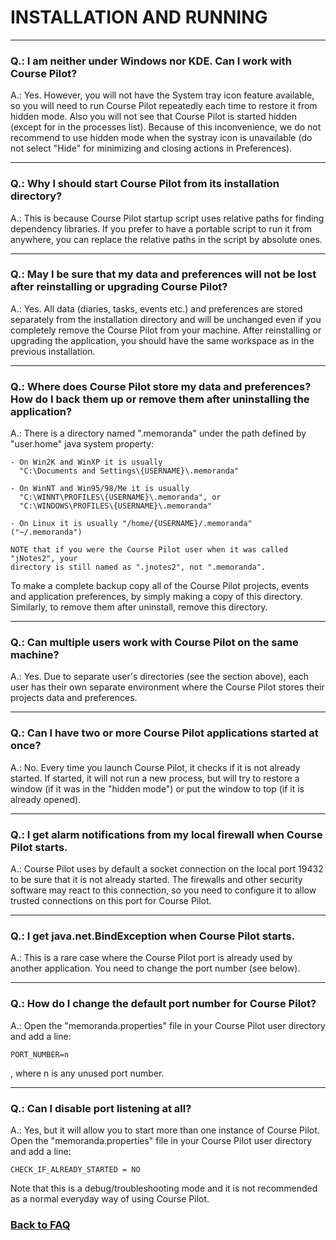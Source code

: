 # INSTALLATION AND RUNNING

-----------------
### Q.: I am neither under Windows nor KDE. Can I work with Course Pilot?

A.: Yes. However, you will not have the System tray icon feature available, so 
you will need to run Course Pilot repeatedly each time to restore it from hidden 
mode. Also you will not see that Course Pilot is started hidden (except for 
in the processes list). Because of this inconvenience, we do not recommend 
to use hidden mode when the systray icon is unavailable (do not select "Hide" 
for minimizing and closing actions in Preferences).

-----------------
### Q.: Why I should start Course Pilot from its installation directory?

A.: This is because Course Pilot startup script uses relative paths for finding
dependency libraries. If you prefer to have a portable script to run it from
anywhere, you can replace the relative paths in the script by absolute ones.

-----------------
### Q.: May I be sure that my data and preferences will not be lost after reinstalling or upgrading Course Pilot?

A.: Yes. All data (diaries, tasks, events etc.) and preferences are stored 
separately from the installation directory and will be unchanged even if you 
completely remove the Course Pilot from your machine. After reinstalling or 
upgrading the application, you should have the same workspace as in the previous 
installation.  

-----------------
### Q.: Where does Course Pilot store my data and preferences? How do I back them up or remove them after uninstalling the application?

A.: There is a directory named ".memoranda" under the path defined by "user.home" 
java system property: 

    - On Win2K and WinXP it is usually 
      "C:\Documents and Settings\{USERNAME}\.memoranda"      
      
    - On WinNT and Win95/98/Me it is usually 
      "C:\WINNT\PROFILES\{USERNAME}\.memoranda", or
      "C:\WINDOWS\PROFILES\{USERNAME}\.memoranda"
      
    - On Linux it is usually "/home/{USERNAME}/.memoranda" ("~/.memoranda")
    
    NOTE that if you were the Course Pilot user when it was called "jNotes2", your
    directory is still named as ".jnotes2", not ".memoranda".
    
To make a complete backup copy all of the Course Pilot projects, events and 
application preferences, by simply making a copy of this directory. Similarly, to 
remove them after uninstall, remove this directory.

-----------------
### Q.: Can multiple users work with Course Pilot on the same machine?

A.: Yes. Due to separate user's directories (see the section above), each
user has their own separate environment where the Course Pilot stores their projects 
data and preferences.

-----------------
### Q.: Can I have two or more Course Pilot applications started at once?

A.: No. Every time you launch Course Pilot, it checks if it is not already 
started. If started, it will not run a new process, but will try to restore a 
window (if it was in the "hidden mode") or put the window to top (if it is 
already opened). 

-----------------
### Q.: I get alarm notifications from my local firewall when Course Pilot starts.

A.: Course Pilot uses by default a socket connection on the local port 19432 to 
be sure that it is not already started. The firewalls and other security 
software may react to this connection, so you need to configure it to allow   
trusted connections on this port for Course Pilot.

-----------------
### Q.: I get java.net.BindException when Course Pilot starts.

A.: This is a rare case where the Course Pilot port is already 
used by another application. You need to change the port number (see below).

-----------------
### Q.: How do I change the default port number for Course Pilot?

A.: Open the "memoranda.properties" file in your Course Pilot user directory and 
add a line: 

	PORT_NUMBER=n

, where n is any unused port number. 

-----------------
### Q.: Can I disable port listening at all?

A.: Yes, but it will allow you to start more than one instance of Course Pilot. Open 
the "memoranda.properties" file in your Course Pilot user directory and add a line: 

	CHECK_IF_ALREADY_STARTED = NO

Note that this is a debug/troubleshooting mode and it is not recommended as a
normal everyday way of using Course Pilot.

### [Back to FAQ](https://github.com/Nicholas-J-Norris/Course-Pilot/blob/main/FAQ.md)

